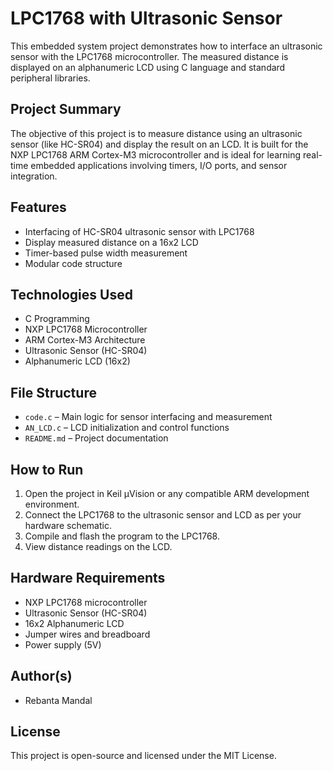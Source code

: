 # LPC1768 with Ultrasonic Sensor

This embedded system project demonstrates how to interface an ultrasonic sensor with the LPC1768 microcontroller. The measured distance is displayed on an alphanumeric LCD using C language and standard peripheral libraries.

## Project Summary

The objective of this project is to measure distance using an ultrasonic sensor (like HC-SR04) and display the result on an LCD. It is built for the NXP LPC1768 ARM Cortex-M3 microcontroller and is ideal for learning real-time embedded applications involving timers, I/O ports, and sensor integration.

## Features

- Interfacing of HC-SR04 ultrasonic sensor with LPC1768
- Display measured distance on a 16x2 LCD
- Timer-based pulse width measurement
- Modular code structure

## Technologies Used

- C Programming
- NXP LPC1768 Microcontroller
- ARM Cortex-M3 Architecture
- Ultrasonic Sensor (HC-SR04)
- Alphanumeric LCD (16x2)

## File Structure

- `code.c` – Main logic for sensor interfacing and measurement
- `AN_LCD.c` – LCD initialization and control functions
- `README.md` – Project documentation

## How to Run

1. Open the project in Keil µVision or any compatible ARM development environment.
2. Connect the LPC1768 to the ultrasonic sensor and LCD as per your hardware schematic.
3. Compile and flash the program to the LPC1768.
4. View distance readings on the LCD.

## Hardware Requirements

- NXP LPC1768 microcontroller
- Ultrasonic Sensor (HC-SR04)
- 16x2 Alphanumeric LCD
- Jumper wires and breadboard
- Power supply (5V)

## Author(s)

- Rebanta Mandal

## License

This project is open-source and licensed under the MIT License.
